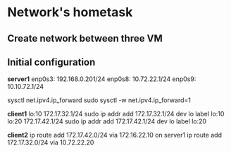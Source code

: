 # Network's hometask

## Create network between three VM

## Initial configuration

**server1**
enp0s3: 192.168.0.201/24
enp0s8: 10.72.22.1/24
enp0s9: 10.10.72.1/24

sysctl net.ipv4.ip_forward
sudo sysctl -w net.ipv4.ip_forward=1

**client1**
lo:10 172.17.32.1/24
sudo ip addr add 172.17.32.1/24 dev lo label lo:10
lo:20 172.17.42.1/24
sudo ip addr add 172.17.42.1/24 dev lo label lo:20

**client2**
ip route add 172.17.42.0/24 via 172.16.22.10
on server1
ip route add 172.17.32.0/24 via 10.72.22.20
